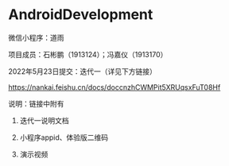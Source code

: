 # AndroidDevelopment
微信小程序：道雨

项目成员：石彬鹏（1913124）；冯嘉仪（1913170）


2022年5月23日提交：迭代一（详见下方链接）

https://nankai.feishu.cn/docs/doccnzhCWMPit5XRUqsxFuT08Hf

说明：链接中附有

1) 迭代一说明文档

2) 小程序appid、体验版二维码

3) 演示视频